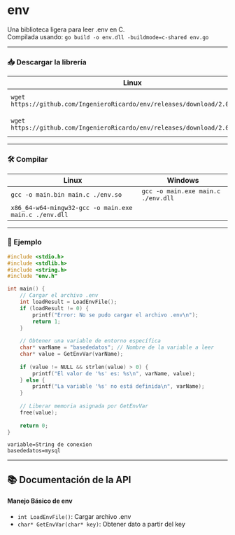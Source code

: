 # env
Una biblioteca ligera para leer .env en C.  
Compilada usando: `go build -o env.dll -buildmode=c-shared env.go`

---

### 📥 Descargar la librería

| Linux | Windows |
| --- | --- |
| `wget https://github.com/IngenieroRicardo/env/releases/download/2.0/env.so` | `Invoke-WebRequest https://github.com/IngenieroRicardo/env/releases/download/2.0/env.dll -OutFile ./env.dll` |
| `wget https://github.com/IngenieroRicardo/env/releases/download/2.0/env.h` | `Invoke-WebRequest https://github.com/IngenieroRicardo/env/releases/download/2.0/env.h -OutFile ./env.h` |

---

### 🛠️ Compilar

| Linux | Windows |
| --- | --- |
| `gcc -o main.bin main.c ./env.so` | `gcc -o main.exe main.c ./env.dll` |
| `x86_64-w64-mingw32-gcc -o main.exe main.c ./env.dll` |  |

---

### 🧪 Ejemplo

```C
#include <stdio.h>
#include <stdlib.h>
#include <string.h>
#include "env.h"

int main() {
    // Cargar el archivo .env
    int loadResult = LoadEnvFile();
    if (loadResult != 0) {
        printf("Error: No se pudo cargar el archivo .env\n");
        return 1;
    }
    
    // Obtener una variable de entorno específica
    char* varName = "basededatos"; // Nombre de la variable a leer
    char* value = GetEnvVar(varName);
    
    if (value != NULL && strlen(value) > 0) {
        printf("El valor de '%s' es: %s\n", varName, value);
    } else {
        printf("La variable '%s' no está definida\n", varName);
    }
    
    // Liberar memoria asignada por GetEnvVar
    free(value);
    
    return 0;
}
```

```.env
variable=String de conexion
basededatos=mysql

```

---


## 📚 Documentación de la API

#### Manejo Básico de env
- `int LoadEnvFile()`: Cargar archivo .env
- `char* GetEnvVar(char* key)`: Obtener dato a partir del key

